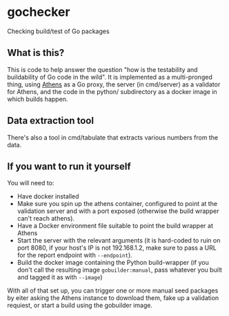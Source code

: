 # gochecker
Checking build/test of Go packages

## What is this?

This is code to help answer the question "how is the testability and
buildability of Go code in the wild". It is implemented as a
multi-pronged thing, using [Athens](https://gomods/athens) as a Go
proxy,  the server (in cmd/server) as a validator for Athens, and
the code in the python/ subdirectory as a docker image in which builds
happen.

## Data extraction tool

There's also a tool in cmd/tabulate that extracts various numbers from
the data.

## If you want to run it yourself

You will need to:
* Have docker installed
* Make sure you spin up the athens container, configured to point at the validation server and with a port exposed (otherwise the build wrapper can't reach athens).
* Have a Docker environment file suitable to point the build wrapper at Athens
* Start the server with the relevant arguments (it is hard-coded to ruin on port 8080, if your host's IP is not 192.168.1.2, make sure to pass a URL for the report endpoint with `--endpoint`).
* Build the docker image containing the Python build-wrapper (if you don't call the resulting image `gobuilder:manual`, pass whatever you built and tagged it as with `--image`)

With all of that set up, you can trigger one or more manual seed packages by eiter asking the Athens instance to download them, fake up a validation requiest, or start a build using the gobuilder image.
